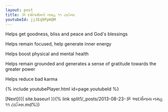 ```yaml
---
layout: post
title: ૐ દર્શનાર્થમને નમહ ૧૧ ટાઈમ્સ
youtubeId: jjJEq9PpHQM
---
```

 
 
Helps get goodness, bliss and peace and God's blessings
 
Helps remain focused, help generate inner energy 
 
Helps boost physical and mental health 
 
Helps remain grounded and generates a sense of gratitude towards the greater power 
 
Helps reduce bad karma
 
 
 
 


{% include youtubePlayer.html id=page.youtubeId %}
 
[Next]({{ site.baseurl }}{% link  split1/_posts/2013-08-23-ૐ આદર્શનાય નમહ ૧૧ ટાઈમ્સ.md%})
 
